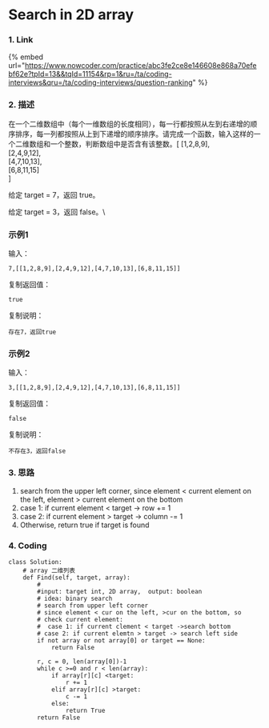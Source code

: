 # Search in 2D array

### 1. Link

{% embed url="https://www.nowcoder.com/practice/abc3fe2ce8e146608e868a70efebf62e?tpId=13&&tqId=11154&rp=1&ru=/ta/coding-interviews&qru=/ta/coding-interviews/question-ranking" %}



### 2. 描述

在一个二维数组中（每个一维数组的长度相同），每一行都按照从左到右递增的顺序排序，每一列都按照从上到下递增的顺序排序。请完成一个函数，输入这样的一个二维数组和一个整数，判断数组中是否含有该整数。\[  \[1,2,8,9],\
&#x20; \[2,4,9,12],\
&#x20; \[4,7,10,13],\
&#x20; \[6,8,11,15]\
]

给定 target = 7，返回 true。

给定 target = 3，返回 false。\


### 示例1

输入：

```
7,[[1,2,8,9],[2,4,9,12],[4,7,10,13],[6,8,11,15]]
```

复制返回值：

```
true
```

复制说明：

```
存在7，返回true
```

### 示例2

输入：

```
3,[[1,2,8,9],[2,4,9,12],[4,7,10,13],[6,8,11,15]]
```

复制返回值：

```
false
```

复制说明：

```
不存在3，返回false
```



### 3. 思路

1. search from the upper left corner, since element < current element on the left,  element > current element on the bottom
2. case 1:  if current element < target -> row += 1
3. case 2:  if current element > target -> column -= 1
4. Otherwise, return true if target is found

### 4. Coding

```
class Solution:
    # array 二维列表
    def Find(self, target, array):
        #
        #input: target int, 2D array,  output: boolean 
        # idea: binary search
        # search from upper left corner
        # since element < cur on the left, >cur on the bottom, so
        # check current element:
        #  case 1: if current clement < target ->search bottom
        # case 2: if current elemtn > target -> search left side
        if not array or not array[0] or target == None:
            return False
        
        r, c = 0, len(array[0])-1
        while c >=0 and r < len(array):
            if array[r][c] <target:
                r += 1
            elif array[r][c] >target:
                c -= 1
            else:
                return True
        return False
            
```





